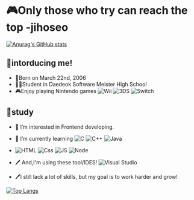 # 🎮Only those who try can reach the top -jihoseo

[![Anurag's GitHub stats](https://github-readme-stats.vercel.app/api?username=jihoseo2006)](https://github.com/jihoseo2006/github-readme-stats)

## 📰intorducing me!

- 🎂Born on March 22nd, 2006
- 👨‍🎓Student in Daedeok Software Meister High School
- 🎮Enjoy playing Nintendo games ![Wii](https://img.shields.io/badge/Wii-8B8B8B?style=for-the-badge&logo=wii&logoColor=white) ![3DS](https://img.shields.io/badge/3DS-D12228?style=for-the-badge&logo=nintendo-3ds&logoColor=white) ![Switch](https://img.shields.io/badge/Switch-E60012?style=for-the-badge&logo=nintendo-switch&logoColor=white)

## 📖study

- 👀 I’m interested in Frontend developing.

- 📖 I’m currently learning ![C](https://img.shields.io/badge/c-%2300599C.svg?style=for-the-badge&logo=c&logoColor=white) ![C++](https://img.shields.io/badge/c++-%2300599C.svg?style=for-the-badge&logo=c%2B%2B&logoColor=white) ![Java](https://img.shields.io/badge/java-%23ED8B00.svg?style=for-the-badge&logo=buymeacoffee&logoColor=white)
-  ![HTML](https://img.shields.io/badge/HTML-E34F26?style=for-the-badge&logo=HTML5&logoColor=white) ![Css](https://img.shields.io/badge/CSS-1572B6?style=for-the-badge&logo=CSS3&logoColor=white) ![JS](https://img.shields.io/badge/JavaScript-F7DF1E?style=for-the-badge&logo=JavaScript&logoColor=white) ![Node](https://img.shields.io/badge/node.js-339933?style=for-the-badge&logo=Node.js&logoColor=white)
- 
  🖊️ And,I'm using these tool/IDES! ![Visual Studio](https://img.shields.io/badge/Visual%20Studio-5C2D91.svg?style=for-the-badge&logo=visual-studio&logoColor=white) 

- 🖊️I still lack a lot of skills, but my goal is to work harder and grow!

[![Top Langs](https://github-readme-stats.vercel.app/api/top-langs/?username=jihoseo2006&layout=compact)](https://github.com/jihoseo2006/github-readme-stats)

<!---
jihoseo2006/jihoseo2006 is a ✨ special ✨ repository because its `README.md` (this file) appears on your GitHub profile.
You can click the Preview link to take a look at your changes.
--->
